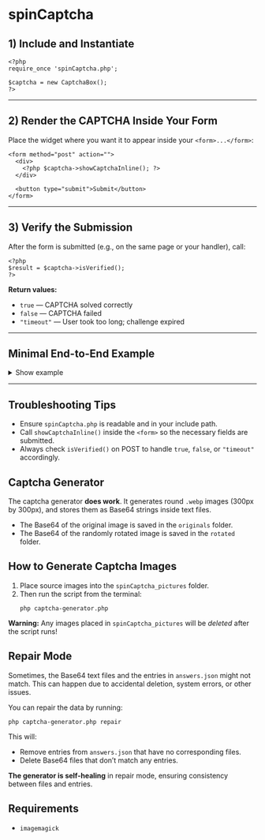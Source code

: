 <h1>spinCaptcha</h1>

<h2>1) Include and Instantiate</h2>

<pre><code class="language-php">&lt;?php
require_once 'spinCaptcha.php';

$captcha = new CaptchaBox();
?&gt;
</code></pre>

<hr />

<h2>2) Render the CAPTCHA Inside Your Form</h2>

<p>Place the widget where you want it to appear inside your <code>&lt;form&gt;...&lt;/form&gt;</code>:</p>

<pre><code class="language-php">&lt;form method="post" action=""&gt;
  &lt;div&gt;
    &lt;?php $captcha-&gt;showCaptchaInline(); ?&gt;
  &lt;/div&gt;

  &lt;button type="submit"&gt;Submit&lt;/button&gt;
&lt;/form&gt;
</code></pre>

<hr />

<h2>3) Verify the Submission</h2>

<p>After the form is submitted (e.g., on the same page or your handler), call:</p>

<pre><code class="language-php">&lt;?php
$result = $captcha-&gt;isVerified();
?&gt;
</code></pre>

<p><strong>Return values:</strong></p>
<ul>
  <li><code>true</code> — CAPTCHA solved correctly</li>
  <li><code>false</code> — CAPTCHA failed</li>
  <li><code>"timeout"</code> — User took too long; challenge expired</li>
</ul>

<hr />

<h2>Minimal End-to-End Example</h2>

<details>
  <summary>Show example</summary>

  ```php
<?php
require_once 'spinCaptcha.php';
$captcha = new CaptchaBox();

$feedback = '';
if ($_SERVER['REQUEST_METHOD'] === 'POST') {
    $result = $captcha->isVerified();
    if ($result === true) {
        $feedback = '✔️ Captcha verified successfully.';
    } elseif ($result === 'timeout') {
        $feedback = '⏱️ Captcha timed out. Please try again.';
    } else {
        $feedback = '❌ Captcha verification failed.';
    }
}
?>

<!DOCTYPE html>
<html lang="en">
<head>
  <meta charset="utf-8" />
  <title>SpinCaptcha Demo</title>
</head>
<body>
  <h1>SpinCaptcha Demo</h1>

  <?php if (!empty($feedback)) : ?>
    <p><strong><?= htmlspecialchars($feedback, ENT_QUOTES) ?></strong></p>
  <?php endif; ?>

  <form method="post" action="">
    <div>
      <?php $captcha->showCaptchaInline(); ?>
    </div>

    <button type="submit">Submit</button>
  </form>
</body>
</html>
```
</details>

<hr />

<h2>Troubleshooting Tips</h2>
<ul>
  <li>Ensure <code>spinCaptcha.php</code> is readable and in your include path.</li>
  <li>Call <code>showCaptchaInline()</code> inside the <code>&lt;form&gt;</code> so the necessary fields are submitted.</li>
  <li>Always check <code>isVerified()</code> on POST to handle <code>true</code>, <code>false</code>, or <code>"timeout"</code> accordingly.</li>
</ul>


<h2>Captcha Generator</h2>

<p>The captcha generator <strong>does work</strong>. It generates round <code>.webp</code> images (300px by 300px), and stores them as Base64 strings inside text files.</p>

<ul>
  <li>The Base64 of the original image is saved in the <code>originals</code> folder.</li>
  <li>The Base64 of the randomly rotated image is saved in the <code>rotated</code> folder.</li>
</ul>

<h2>How to Generate Captcha Images</h2>

<ol>
  <li>Place source images into the <code>spinCaptcha_pictures</code> folder.</li>
  <li>Then run the script from the terminal:</li>
  <pre><code>php captcha-generator.php</code></pre>
</ol>

<p><strong>Warning:</strong> Any images placed in <code>spinCaptcha_pictures</code> will be <em>deleted</em> after the script runs!</p>

<h2>Repair Mode</h2>

<p>Sometimes, the Base64 text files and the entries in <code>answers.json</code> might not match. This can happen due to accidental deletion, system errors, or other issues.</p>

<p>You can repair the data by running:</p>

<pre><code>php captcha-generator.php repair</code></pre>

<p>This will:</p>

<ul>
  <li>Remove entries from <code>answers.json</code> that have no corresponding files.</li>
  <li>Delete Base64 files that don’t match any entries.</li>
</ul>

<p><strong>The generator is self-healing</strong> in repair mode, ensuring consistency between files and entries.</p>

<h2>Requirements</h2>

<ul>
  <li><code>imagemagick</code></li>
</ul>
